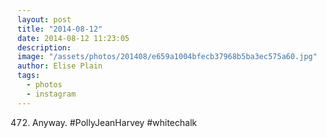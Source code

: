 ```yaml
---
layout: post
title: "2014-08-12"
date: 2014-08-12 11:23:05
description: 
image: "/assets/photos/201408/e659a1004bfecb37968b5ba3ec575a60.jpg"
author: Elise Plain
tags: 
  - photos
  - instagram
---
```


472. Anyway. #PollyJeanHarvey #whitechalk
<p></p>
